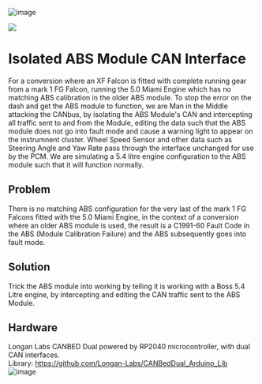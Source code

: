 ![image](https://github.com/user-attachments/assets/bd00835a-e37b-415e-8666-484b4e5fd05e)


<a href="https://testerpresent.com.au/"><img src="https://img.shields.io/badge/Tester Present Specialist Automotive Solutions -Open Source Projects- blue" /></a>

# Isolated ABS Module CAN Interface

For a conversion where an XF Falcon is fitted with complete running gear from a mark 1 FG Falcon, running the 5.0 Miami Engine which has no matching ABS calibration in the older ABS module. To stop the error on the dash and get the ABS module to function, we are Man in the Middle attacking the CANbus, by isolating the ABS Module's CAN and intercepting all traffic sent to and from the Module, editing the data such that the ABS module does not go into fault mode and cause a warning light to appear on the instrumnent cluster. Wheel Speed Sensor and other data such as Steering Angle and Yaw Rate pass through the interface unchanged for use by the PCM. We are simulating a 5.4 litre engine configuration to the ABS module such that it will function normally.

## Problem
There is no matching ABS configuration for the very last of the mark 1 FG Falcons fitted with the 5.0 Miami Engine, in the context of a conversion where an older ABS module is used, the result is a C1991-60 Fault Code in the ABS (Module Calibration Failure) and the ABS subsequently goes into fault mode.

## Solution
Trick the ABS module into working by telling it is working with a Boss 5.4 Litre engine, by intercepting and editing the CAN traffic sent to the ABS Module.

## Hardware
Longan Labs CANBED Dual powered by RP2040 microcontroller, with dual CAN interfaces.  
Library: https://github.com/Longan-Labs/CANBedDual_Arduino_Lib  
![image](https://github.com/user-attachments/assets/166ab3f9-509d-491a-bf40-d8cc84eb1994)






